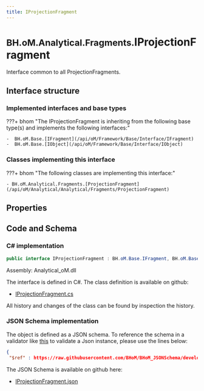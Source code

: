 ```yaml
---
title: IProjectionFragment
---
```


# <small>BH.oM.Analytical.Fragments.</small>**IProjectionFragment**

Interface common to all ProjectionFragments.

## Interface structure

### Implemented interfaces and base types

???+ bhom "The IProjectionFragment is inheriting from the following base type(s) and implements the following interfaces:"

    -  BH.oM.Base.[IFragment](/api/oM/Framework/Base/Interface/IFragment)
    -  BH.oM.Base.[IObject](/api/oM/Framework/Base/Interface/IObject)


### Classes implementing this interface

???+ bhom "The following classes are implementing this interface:"

    - BH.oM.Analytical.Fragments.[ProjectionFragment](/api/oM/Analytical/Analytical/Fragments/ProjectionFragment)


## Properties

## Code and Schema

### C# implementation

``` C# title="C#"
public interface IProjectionFragment : BH.oM.Base.IFragment, BH.oM.Base.IObject
```

Assembly: Analytical_oM.dll

The interface is defined in C#. The class definition is available on github:

- [IProjectionFragment.cs](https://github.com/BHoM/BHoM/blob/develop/Analytical_oM/Fragments\IProjectionFragment.cs)

All history and changes of the class can be found by inspection the history.
### JSON Schema implementation

The object is defined as a JSON schema. To reference the schema in a validator like [this](https://www.jsonschemavalidator.net/) to validate a Json instance, please use the lines below:

``` json title="JSON Schema"
{
 "$ref" : https://raw.githubusercontent.com/BHoM/BHoM_JSONSchema/develop/Analytical_oM/Fragments/IProjectionFragment.json}
```

The JSON Schema is available on github here:

- [IProjectionFragment.json](https://github.com/BHoM/BHoM_JSONSchema/blob/develop/Analytical_oM/Fragments/IProjectionFragment.json)
